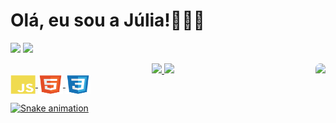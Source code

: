 <h1>Olá, eu sou a Júlia!👩‍💻🚀 </h1>

<a href="https://instagram.com/juliammartinss" target="_blank"><img src="https://img.shields.io/badge/-Instagram-%23E4405F?style=for-the-badge&logo=instagram&logoColor=white" target="_blank"></a>
<a href="https://www.linkedin.com/in/juliammarttins/" target="_blank"> <img src="https://img.shields.io/badge/-LinkedIn-%230077B5?style=for-the-badge&logo=linkedin&logoColor=white" target="_blank"></a> 

<div align="center">
    <a href="https://github.com/rafaballerini">
   <img altura="180em" src="https://github-readme-stats.vercel.app/api?username=juliammartinss&show_icons=true&theme=synthwave&include_all_commits=true&count_private=true"/>
   <img altura="180em" src="https://github-readme-stats.vercel.app/api/top-langs/?username=juliammartinss&layout=compact&langs_count=7&theme=synthwave"/>
  <img align="right" height="150" style="border-radius:50px;" src=file:///C:/Users/55199/Downloads/MicrosoftWindows.Client.CBS_cw5n1h2txyewy!InputApp/SleepySleepyCatGIF.gif"> 
  </div> 
    
    
  <img align="center" alt="Erica-Js" height="30" width="40" src="https://raw.githubusercontent.com/devicons/devicon/master/icons/javascript/javascript-plain.svg">
  <img align="center" alt="Erica-HTML" height="30" width="40" src="https://raw.githubusercontent.com/devicons/devicon/master/icons/html5/html5-original.svg">
  <img align="center" alt="Erica-CSS" height="30" width="40" src="https://raw.githubusercontent.com/devicons/devicon/master/icons/css3/css3-original.svg">
  </div>

<div align="center">
  <a href="https://github.com/juliammartinss>
 <img altura="180em" src="https://github-readme-stats.vercel.app/api/top-langs/?username=juliammartinss&layout=compact&langs_count=7&theme=synthwave"/>
</div>
   
  ![Snake animation](https://github.com/juliammartinss/juliammartinss/blob/output/github-contribution-grid-snake.svg)
    </div>
 

  ##                                                                                                                                                 
                                                                                                                                                  
                                                                                                                                                   
